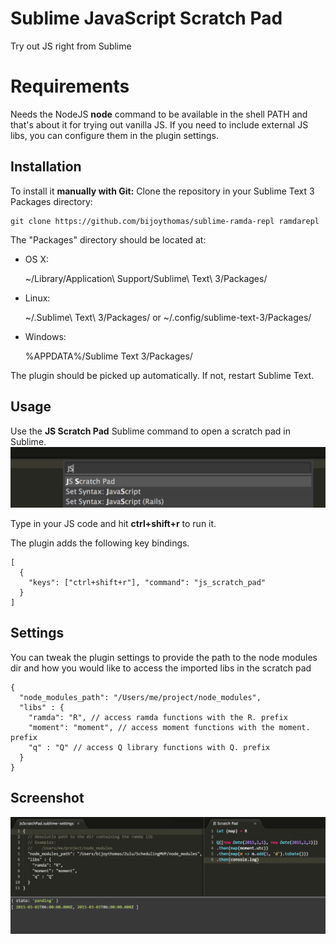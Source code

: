 Sublime JavaScript Scratch Pad
=========================
Try out JS right from Sublime

Requirements
============
Needs the NodeJS **node** command to be available in the shell PATH and that's about it
for trying out vanilla JS. If you need to include external JS libs, you can configure them
in the plugin settings.

Installation
------------
To install it **manually with Git:** Clone the repository in your Sublime Text 3 Packages directory:

    git clone https://github.com/bijoythomas/sublime-ramda-repl ramdarepl


The "Packages" directory should be located at:

* OS X:

    ~/Library/Application\ Support/Sublime\ Text\ 3/Packages/

* Linux:

    ~/.Sublime\ Text\ 3/Packages/
    or
    ~/.config/sublime-text-3/Packages/

* Windows:

    %APPDATA%/Sublime Text 3/Packages/


The plugin should be picked up automatically. If not, restart Sublime Text.

Usage
-----
Use the **JS Scratch Pad** Sublime command to open a scratch pad in Sublime.
![Command](https://github.com/bijoythomas/sublime-jsscratchpad/blob/master/plugin_command.png)

Type in your JS code and hit **ctrl+shift+r** to run it.

The plugin adds the following key bindings.

```
[
  {
    "keys": ["ctrl+shift+r"], "command": "js_scratch_pad"
  }
]
```

Settings
--------
You can tweak the plugin settings to provide the path to the node modules dir and
how you would like to access the imported libs in the scratch pad

```
{
  "node_modules_path": "/Users/me/project/node_modules",
  "libs" : {
    "ramda": "R", // access ramda functions with the R. prefix
    "moment": "moment", // access moment functions with the moment. prefix
    "q" : "Q" // access Q library functions with Q. prefix
  }
}
```

Screenshot
---------
![Results](https://github.com/bijoythomas/sublime-jsscratchpad/blob/master/screenshot.png)
